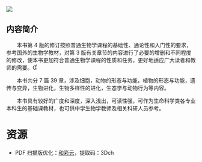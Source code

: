 ![](http://img3m6.ddimg.cn/15/27/23955936-1_u_6.jpg)

## 内容简介

　　本书第 4 版的修订按照普通生物学课程的基础性、通论性和入门性的要求，参考国外的生物学教材，对第 3 版有关章节的内容进行了必要的增删和不同程度的修改，使本书更加符合普通生物学课程的性质和任务，更好地适应广大读者和教师的需要。

　　本书共分 7 篇 39 章，涉及细胞，动物的形态与功能，植物的形态与功能，遗传与变异，生物进化，生物多样性的进化，生态学与动物行为等内容。

　　本书具有较好的广度和深度，深入浅出，可读性强，可作为生命科学类各专业本科生的基础课教材，也可供中学生物学教师及相关科研人员参考。

# 资源

* PDF 扫描版优化：[和彩云](https://caiyun.139.com/m/i?0n5CsMJtF1oGa)，提取码：3Dch
